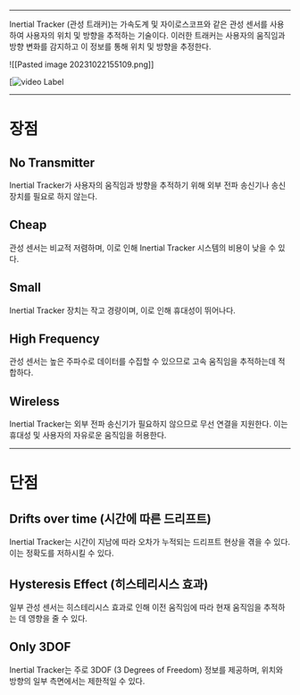 
---
Inertial Tracker (관성 트래커)는 가속도계 및 자이로스코프와 같은 관성 센서를 사용하여 사용자의 위치 및 방향을 추적하는 기술이다. 이러한 트래커는 사용자의 움직임과 방향 변화를 감지하고 이 정보를 통해 위치 및 방향을 추정한다.

![[Pasted image 20231022155109.png]]

[![video Label](https://img.youtube.com/vi/KqKa2Gc7lh8/0.jpg)

---
# 장점
## No Transmitter

Inertial Tracker가 사용자의 움직임과 방향을 추적하기 위해 외부 전파 송신기나 송신 장치를 필요로 하지 않는다.
## Cheap

관성 센서는 비교적 저렴하며, 이로 인해 Inertial Tracker 시스템의 비용이 낮을 수 있다.
## Small

Inertial Tracker 장치는 작고 경량이며, 이로 인해 휴대성이 뛰어나다.
## High Frequency

관성 센서는 높은 주파수로 데이터를 수집할 수 있으므로 고속 움직임을 추적하는데 적합하다.
## Wireless

Inertial Tracker는 외부 전파 송신기가 필요하지 않으므로 무선 연결을 지원한다. 이는 휴대성 및 사용자의 자유로운 움직임을 허용한다.

---
# 단점
## Drifts over time (시간에 따른 드리프트)

Inertial Tracker는 시간이 지남에 따라 오차가 누적되는 드리프트 현상을 겪을 수 있다. 이는 정확도를 저하시킬 수 있다.
## Hysteresis Effect (히스테리시스 효과)

일부 관성 센서는 히스테리시스 효과로 인해 이전 움직임에 따라 현재 움직임을 추적하는 데 영향을 줄 수 있다.
## Only 3DOF

Inertial Tracker는 주로 3DOF (3 Degrees of Freedom) 정보를 제공하며, 위치와 방향의 일부 측면에서는 제한적일 수 있다.